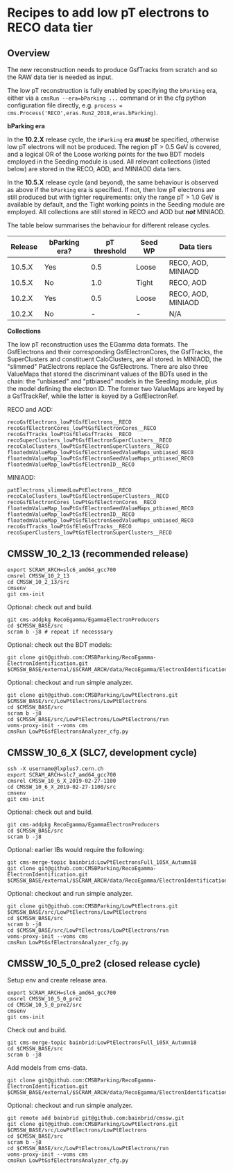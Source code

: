 # Recipes to add low pT electrons to RECO data tier

## Overview 

The new reconstruction needs to produce GsfTracks from scratch and so the RAW data tier is needed as input. 

The low pT reconstruction is fully enabled by specifying the ```bParking``` era, either via a ```cmsRun --era=bParking ...``` command or in the cfg python configuration file directly, e.g. ```process = cms.Process('RECO',eras.Run2_2018,eras.bParking)```.

__bParking era__ 

In the __10.2.X__ release cycle, the ```bParking``` era *__must__* be specified, otherwise low pT electrons will not be produced. The region pT > 0.5 GeV is covered, and a logical OR of the Loose working points for the two BDT models employed in the Seeding module is used. All relevant collections (listed below) are stored in the RECO, AOD, and MINIAOD data tiers. 

In the __10.5.X__ release cycle (and beyond), the same behaviour is observed as above if the ```bParking``` era is specified. If not, then low pT electrons are still produced but with tighter requirements: only the range pT > 1.0 GeV is available by default, and the Tight working points in the Seeding module are employed. All collections are still stored in RECO and AOD but *__not__* MINIAOD. 

The table below summarises the behaviour for different release cycles. 

| Release | bParking era? | pT threshold | Seed WP | Data tiers         |
| ---     | ---           | ---          | ---     | ---                |
| 10.5.X  | Yes           | 0.5          | Loose   | RECO, AOD, MINIAOD |
| 10.5.X  | No            | 1.0          | Tight   | RECO, AOD          |
| 10.2.X  | Yes           | 0.5          | Loose   | RECO, AOD, MINIAOD |
| 10.2.X  | No            | -            | -       | N/A                |

__Collections__

The low pT reconstruction uses the EGamma data formats. The GsfElectrons and their corresponding GsfElectronCores, the GsfTracks, the SuperClusters and constituent CaloClusters, are all stored. In MINIAOD, the "slimmed" PatElectrons replace the GsfElectrons. There are also three ValueMaps that stored the discriminant values of the BDTs used in the chain: the "unbiased" and "ptbiased" models in the Seeding module, plus the model defining the electron ID. The former two ValueMaps are keyed by a GsfTrackRef, while the latter is keyed by a GsfElectronRef. 

RECO and AOD:
```
recoGsfElectrons_lowPtGsfElectrons__RECO
recoGsfElectronCores_lowPtGsfElectronCores__RECO
recoGsfTracks_lowPtGsfEleGsfTracks__RECO
recoSuperClusters_lowPtGsfElectronSuperClusters__RECO
recoCaloClusters_lowPtGsfElectronSuperClusters__RECO
floatedmValueMap_lowPtGsfElectronSeedValueMaps_unbiased_RECO
floatedmValueMap_lowPtGsfElectronSeedValueMaps_ptbiased_RECO
floatedmValueMap_lowPtGsfElectronID__RECO
```

 MINIAOD:
```
patElectrons_slimmedLowPtElectrons__RECO
recoCaloClusters_lowPtGsfElectronSuperClusters__RECO
recoGsfElectronCores_lowPtGsfElectronCores__RECO
floatedmValueMap_lowPtGsfElectronSeedValueMaps_ptbiased_RECO
floatedmValueMap_lowPtGsfElectronID__RECO
floatedmValueMap_lowPtGsfElectronSeedValueMaps_unbiased_RECO
recoGsfTracks_lowPtGsfEleGsfTracks__RECO
recoSuperClusters_lowPtGsfElectronSuperClusters__RECO
```
## CMSSW_10_2_13 (recommended release)

```
export SCRAM_ARCH=slc6_amd64_gcc700
cmsrel CMSSW_10_2_13
cd CMSSW_10_2_13/src
cmsenv
git cms-init
```

Optional: check out and build.
```
git cms-addpkg RecoEgamma/EgammaElectronProducers
cd $CMSSW_BASE/src
scram b -j8 # repeat if necesssary
```

Optional: check out the BDT models:
```
git clone git@github.com:CMSBParking/RecoEgamma-ElectronIdentification.git $CMSSW_BASE/external/$SCRAM_ARCH/data/RecoEgamma/ElectronIdentification/data
```

Optional: checkout and run simple analyzer.
```
git clone git@github.com:CMSBParking/LowPtElectrons.git $CMSSW_BASE/src/LowPtElectrons/LowPtElectrons
cd $CMSSW_BASE/src
scram b -j8
cd $CMSSW_BASE/src/LowPtElectrons/LowPtElectrons/run
voms-proxy-init --voms cms
cmsRun LowPtGsfElectronsAnalyzer_cfg.py
```

## CMSSW_10_6_X (SLC7, development cycle)

```
ssh -X username@lxplus7.cern.ch
export SCRAM_ARCH=slc7_amd64_gcc700
cmsrel CMSSW_10_6_X_2019-02-27-1100
cd CMSSW_10_6_X_2019-02-27-1100/src
cmsenv
git cms-init
```

Optional: check out and build.
``` 
git cms-addpkg RecoEgamma/EgammaElectronProducers
cd $CMSSW_BASE/src
scram b -j8
```

Optional: earlier IBs would require the following:
```
git cms-merge-topic bainbrid:LowPtElectronsFull_105X_Autumn18
git clone git@github.com:CMSBParking/RecoEgamma-ElectronIdentification.git $CMSSW_BASE/external/$SCRAM_ARCH/data/RecoEgamma/ElectronIdentification/data
```

Optional: checkout and run simple analyzer.
```
git clone git@github.com:CMSBParking/LowPtElectrons.git $CMSSW_BASE/src/LowPtElectrons/LowPtElectrons
cd $CMSSW_BASE/src
scram b -j8
cd $CMSSW_BASE/src/LowPtElectrons/LowPtElectrons/run
voms-proxy-init --voms cms
cmsRun LowPtGsfElectronsAnalyzer_cfg.py
```

## CMSSW_10_5_0_pre2 (closed release cycle)

Setup env and create release area.
```
export SCRAM_ARCH=slc6_amd64_gcc700
cmsrel CMSSW_10_5_0_pre2
cd CMSSW_10_5_0_pre2/src
cmsenv
git cms-init
```

Check out and build.
```
git cms-merge-topic bainbrid:LowPtElectronsFull_105X_Autumn18
cd $CMSSW_BASE/src
scram b -j8
```

Add models from cms-data.
```
git clone git@github.com:CMSBParking/RecoEgamma-ElectronIdentification.git $CMSSW_BASE/external/$SCRAM_ARCH/data/RecoEgamma/ElectronIdentification/data
```

Optional: checkout and run simple analyzer.
```
git remote add bainbrid git@github.com:bainbrid/cmssw.git
git clone git@github.com:CMSBParking/LowPtElectrons.git $CMSSW_BASE/src/LowPtElectrons/LowPtElectrons
cd $CMSSW_BASE/src
scram b -j8
cd $CMSSW_BASE/src/LowPtElectrons/LowPtElectrons/run
voms-proxy-init --voms cms
cmsRun LowPtGsfElectronsAnalyzer_cfg.py
```
